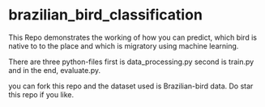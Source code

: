 ﻿# brazilian_bird_classification

 This Repo demonstrates the working of how you can predict, which bird is native to to the place and which is migratory using machine learning.

There are three python-files first is data_processing.py second is train.py and in the end, evaluate.py.

you can fork this repo and the dataset used is Brazilian-bird data.
Do star this repo if you like.
